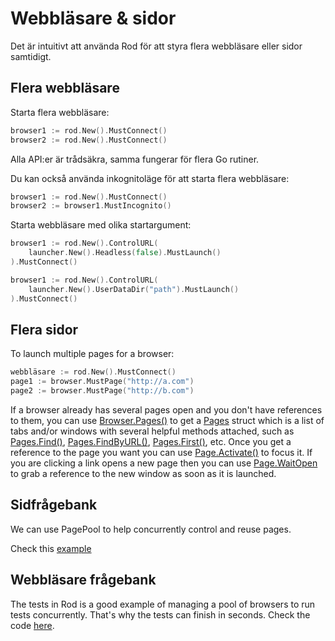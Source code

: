 # Webbläsare & sidor

Det är intuitivt att använda Rod för att styra flera webbläsare eller sidor samtidigt.

## Flera webbläsare

Starta flera webbläsare:

```go
browser1 := rod.New().MustConnect()
browser2 := rod.New().MustConnect()
```

Alla API:er är trådsäkra, samma fungerar för flera Go rutiner.

Du kan också använda inkognitoläge för att starta flera webbläsare:

```go
browser1 := rod.New().MustConnect()
browser2 := browser1.MustIncognito()
```

Starta webbläsare med olika startargument:

```go
browser1 := rod.New().ControlURL(
    launcher.New().Headless(false).MustLaunch()
).MustConnect()

browser1 := rod.New().ControlURL(
    launcher.New().UserDataDir("path").MustLaunch()
).MustConnect()
```

## Flera sidor

To launch multiple pages for a browser:

```go
webbläsare := rod.New().MustConnect()
page1 := browser.MustPage("http://a.com")
page2 := browser.MustPage("http://b.com")
```

If a browser already has several pages open and you don't have references to them, you can use [Browser.Pages()](https://pkg.go.dev/github.com/go-rod/rod#Browser.Pages) to get a [Pages](https://pkg.go.dev/github.com/go-rod/rod#Pages) struct which is a list of tabs and/or windows with several helpful methods attached, such as [Pages.Find()](https://pkg.go.dev/github.com/go-rod/rod#Pages.Find), [Pages.FindByURL()](https://pkg.go.dev/github.com/go-rod/rod#Pages.FindByURL), [Pages.First()](https://pkg.go.dev/github.com/go-rod/rod#Pages.First), etc. Once you get a reference to the page you want you can use [Page.Activate()](https://pkg.go.dev/github.com/go-rod/rod#Page.Activate) to focus it. If you are clicking a link opens a new page then you can use [Page.WaitOpen](https://pkg.go.dev/github.com/go-rod/rod#Page.WaitOpen) to grab a reference to the new window as soon as it is launched.

## Sidfrågebank

We can use PagePool to help concurrently control and reuse pages.

Check this [example](https://github.com/go-rod/rod/blob/46baf3aad803ed5cd8671aa325cbae4e297a89a4/examples_test.go#L533)

## Webbläsare frågebank

The tests in Rod is a good example of managing a pool of browsers to run tests concurrently. That's why the tests can finish in seconds. Check the code [here](https://github.com/go-rod/rod/blob/46baf3aad803ed5cd8671aa325cbae4e297a89a4/setup_test.go#L59).
